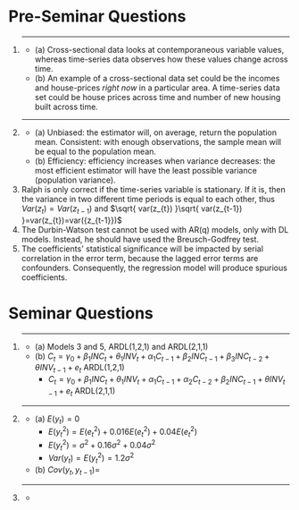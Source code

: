 # Pre-Seminar Questions
1. ---
	- (a) Cross-sectional data looks at contemporaneous variable values, whereas time-series data observes how these values change across time.
	- (b) An example of a cross-sectional data set could be the incomes and house-prices *right now* in a particular area. A time-series data set could be house prices across time and number of new housing built across time.
2. ---
	- (a) Unbiased: the estimator will, on average, return the population mean. Consistent: with enough observations, the sample mean will be equal to the population mean.
	- (b) Efficiency: efficiency increases when variance decreases: the most efficient estimator will have the least possible variance (population variance).
3. Ralph is only correct if the time-series variable is stationary. If it is, then the variance in two different time periods is equal to each other, thus $Var(z_{t})=Var(z_{t-1})$ and $\sqrt{ var(z_{t}) }\sqrt{ var(z_{t-1}) }=var(z_{t})=var({z_{t-1}})$
4. The Durbin-Watson test cannot be used with AR(q) models, only with DL models. Instead, he should have used the Breusch-Godfrey test.
5. The coefficients' statistical significance will be impacted by serial correlation in the error term, because the lagged error terms are confounders. Consequently, the regression model will produce spurious coefficients.
# Seminar Questions
1. ---
	- (a) Models 3 and 5, ARDL(1,2,1) and ARDL(2,1,1)
	- (b) $C_{t}=\gamma_{0}+\beta_{1}INC_{t}+\theta_{1} INV_{t}+\alpha_{1} C_{t-1}+\beta_{2}INC_{t-1}+\beta_{3}INC_{t-2}+\theta INV_{t-1} +e_{t}$ ARDL(1,2,1)
		- $C_{t}=\gamma_{0}+\beta_{1}INC_{t}+\theta_{1} INV_{t}+\alpha_{1} C_{t-1} +\alpha_{2}C_{t-2}+\beta_{2}INC_{t-1}+\theta INV_{t-1}+e_{t}$ ARDL(2,1,1)
1. ---
	- (a) $E(y_{t})=0$
		- $E(y_{t}^{2})=E(e_{t}^{2})+0.016E(e_{t}^{2})+0.04E(e_{t}^{2})$
		- $E(y_{t}^{2})=\sigma^{2}+0.16\sigma^{2}+0.04\sigma^{2}$
		- $Var(y_{t})=E(y_{t}^{2})=1.2\sigma^{2}$
	- (b) $Cov(y_{t},y_{t-1})=$
2. ---
	- 